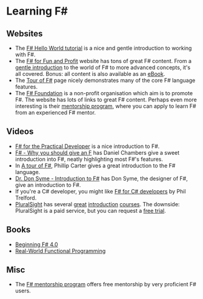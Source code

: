 # Learning F# 

## Websites
* The [F# Hello World tutorial](https://dotnet.microsoft.com/learn/languages/fsharp-hello-world-tutorial/intro) is a nice and gentle introduction to working with F#.
* The [F# for Fun and Profit](http://fsharpforfunandprofit.com/) website has tons of great F# content. From a [gentle introduction](http://fsharpforfunandprofit.com/posts/key-concepts/) to the world of F# to more advanced concepts, it's all covered. Bonus: all content is also available as an [eBook](https://www.gitbook.com/book/swlaschin/fsharpforfunandprofit/details).
* The [Tour of F#](https://docs.microsoft.com/en-us/dotnet/fsharp/tour) page nicely demonstrates many of the core F# language features.
* The [F# Foundation](http://fsharp.org/) is a non-profit organisation which aim is to promote F#. The website has lots of links to great F# content. Perhaps even more interesting is their [mentorship program](http://fsharp.org/mentorship/index.html), where you can apply to learn F# from an experienced F# mentor.

## Videos
* [F# for the Practical Developer](https://www.youtube.com/watch?v=7z_q06HQLes) is a nice introduction to F#.
* [F# - Why you should give an F](https://www.youtube.com/watch?v=kKkFabSzZvU) has Daniel Chambers give a sweet introduction into F#, neatly highlighting most F#'s features.
* In [A tour of F#](https://www.youtube.com/watch?v=15tK48Xes0k), Phillip Carter gives a great introduction to the F# language.
* [Dr. Don Syme - Introduction to F#](https://channel9.msdn.com/Series/C9-Lectures-Dr-Don-Syme-Introduction-to-F-/C9-Lectures-Dr-Don-Syme-Introduction-to-F-1-of-3) has Don Syme, the designer of F#, give an introduction to F#.
* If you're a C# developer, you might like [F# for C# developers](https://vimeo.com/78908217) by Phil Trelford.
* [PluralSight](https://www.pluralsight.com/) has several [great](https://www.pluralsight.com/courses/fsintro) [introduction](https://www.pluralsight.com/courses/fsharp-jumpstart) [courses](https://www.pluralsight.com/courses/fsharp-fundamentals). The downside: PluralSight is a paid service, but you can request a [free trial](https://www.pluralsight.com/pricing).

## Books
* [Beginning F# 4.0](https://books.google.nl/books?id=puQgDAAAQBAJ&redir_esc=y)
* [Real-World Functional Programming](https://books.google.nl/books?id=KfooAQAAMAAJ&q=isbn:1933988924&dq=isbn:1933988924&hl=en&sa=X&ved=0ahUKEwj-4eCii43RAhWdYFAKHdmnAEIQ6AEIHDAA)

## Misc
* The [F# mentorship program](https://fsharp.org/mentorship/about.html) offers free mentorship by very proficient F# users.
